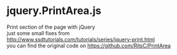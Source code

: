 jquery.PrintArea.js
===================

Print section of the page with jQuery <br>
just some small fixes from http://www.ssdtutorials.com/tutorials/series/jquery-print.html <br>
you can find the original code on https://github.com/RitsC/PrintArea
